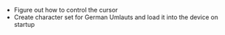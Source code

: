 * Figure out how to control the cursor
* Create character set for German Umlauts and load it into the device on startup
